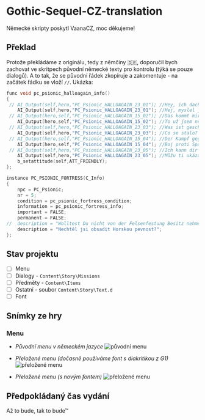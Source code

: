 # Gothic-Sequel-CZ-translation
Německé skripty poskytl VaanaCZ, moc děkujeme!

## Překlad 
Protože překládáme z originálu, tedy z němčiny :de:, doporučil bych zachovat ve skritpech původní německé texty pro kontrolu (týká se pouze dialogů). A to tak, že se původní řádek zkopíruje a zakomentuje - na začátek řádku se vloží `//`. Ukázka:
```c++
func void pc_psionic_halloagain_info()
{
 // AI_Output(self,hero,"PC_Psionic_HALLOAGAIN_23_01");	//Hey, ich dachte du wärst tot!
	AI_Output(self,hero,"PC_Psionic_HALLOAGAIN_23_01");	//Hej, myslel jsem, že jsi mrtvý!
 // AI_Output(hero,self,"PC_Psionic_HALLOAGAIN_15_02");	//Das kommt mir bekannt vor.
	AI_Output(hero,self,"PC_Psionic_HALLOAGAIN_15_02");	//To už jsem někdy slyšel. #Protože už to slyšel od Diega - toto je komentář k překladu
 // AI_Output(self,hero,"PC_Psionic_HALLOAGAIN_23_03");	//Was ist geschehen?
	AI_Output(self,hero,"PC_Psionic_HALLOAGAIN_23_03");	//Co se stalo?
 // AI_Output(hero,self,"PC_Psionic_HALLOAGAIN_15_04");	//Der Kampf gegen den Schläfer hat mich geschwächt. Das bedeutet ich muss wieder 'ne Menge lernen.
	AI_Output(hero,self,"PC_Psionic_HALLOAGAIN_15_04");	//Boj proti Spáči mě oslabil. To znamená, že se toho budu muset zase hodně naučit.
 // AI_Output(self,hero,"PC_Psionic_HALLOAGAIN_23_05");	//Ich kann dir zeigen, wie du deine magische Kraft steigerst und dir die Kreise der Magie lehren.
	AI_Output(self,hero,"PC_Psionic_HALLOAGAIN_23_05");	//Můžu ti ukázat, jak posílit svou magickou moc a také tě uvést do kruhů magie.
	b_setattitude(self,ATT_FRIENDLY);
};

instance PC_PSIONIC_FORTRESS(C_Info)
{
	npc = PC_Psionic;
	nr = 5;
	condition = pc_psionic_fortress_condition;
	information = pc_psionic_fortress_info;
	important = FALSE;
	permanent = FALSE;
//	description = "Wolltest Du nicht von der Felsenfestung Besitz nehmen?";
	description = "Nechtěl jsi obsadit Horskou pevnost?";
};
```

## Stav projektu
- [ ] Menu
- [ ] Dialogy - `Content\Story\Missions`
- [ ] Předměty - `Content\Items`
- [ ] Ostatní - soubor `Content\Story\Text.d`
- [ ] Font

## Snímky ze hry
### Menu
* _Původní menu v německém jazyce_
![původní menu](https://github.com/auronen/Gothic-Sequel-CZ-translation/blob/main/screenshots/Sequel_menu_de_closeup.png?raw=true)

* _Přeložené menu (dočasně používáme font s diakritikou z G1)_
![přeložené menu](https://github.com/auronen/Gothic-Sequel-CZ-translation/blob/main/screenshots/Sequel_menu_cz_closeup.png?raw=true)

* _Přeložené menu (s novým fontem)_
![přeložené menu](https://github.com/auronen/Gothic-Sequel-CZ-translation/blob/main/screenshots/Sequel_menu_cz_closeup_final.png?raw=true)

## Předpokládaný čas vydání
Až to bude, tak to bude™
